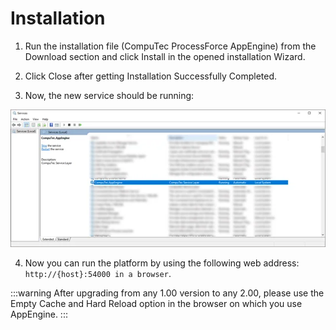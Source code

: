 # Installation

1. Run the installation file (CompuTec ProcessForce AppEngine) from the Download section <!-- TODO: Link --> and click Install in the opened installation Wizard.

2. Click Close after getting Installation Successfully Completed.

3. Now, the new service should be running:

![Services](./media/installation/appengine-service.webp)

4. Now you can run the platform by using the following web address: `http://{host}:54000 in a browser`.

:::warning
After upgrading from any 1.00 version to any 2.00, please use the Empty Cache and Hard Reload option in the browser on which you use AppEngine.
:::
